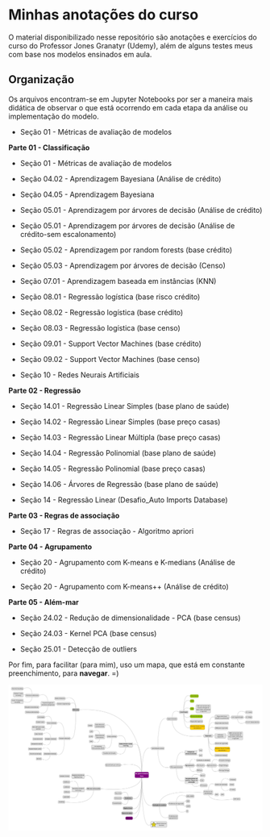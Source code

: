 # Minhas anotações do curso


O material disponibilizado nesse repositório são anotações e exercícios do curso do Professor Jones Granatyr (Udemy), além de alguns testes meus com base nos modelos ensinados em aula.



## Organização


Os arquivos encontram-se em Jupyter Notebooks por ser a maneira mais didática de observar o que está ocorrendo em cada etapa da análise ou implementação do modelo.


- Seção 01 - Métricas de avaliação de modelos


**Parte 01 - Classificação**

- Seção 01 - Métricas de avaliação de modelos

- Seção 04.02 - Aprendizagem Bayesiana (Análise de crédito)

- Seção 04.05 - Aprendizagem Bayesiana

- Seção 05.01 - Aprendizagem por árvores de decisão (Análise de crédito)

- Seção 05.01 - Aprendizagem por árvores de decisão (Análise de crédito-sem escalonamento)

- Seção 05.02 - Aprendizagem por random forests (base crédito)

- Seção 05.03 - Aprendizagem por árvores de decisão (Censo)

- Seção 07.01 - Aprendizagem baseada em instâncias (KNN)

- Seção 08.01 - Regressão logística (base risco crédito)

- Seção 08.02 - Regressão logística (base crédito)

- Seção 08.03 - Regressão logística (base censo)

- Seção 09.01 - Support Vector Machines (base crédito)

- Seção 09.02 - Support Vector Machines (base censo)

- Seção 10 - Redes Neurais Artificiais




**Parte 02 - Regressão**

- Seção 14.01 - Regressão Linear Simples (base plano de saúde)

- Seção 14.02 - Regressão Linear Simples (base preço casas)

- Seção 14.03 - Regressão Linear Múltipla (base preço casas)

- Seção 14.04 - Regressão Polinomial (base plano de saúde)

- Seção 14.05 - Regressão Polinomial (base preço casas)

- Seção 14.06 - Árvores de Regressão (base plano de saúde)

- Seção 14 - Regressão Linear (Desafio_Auto Imports Database)


**Parte 03 - Regras de associação**

- Seção 17 - Regras de associação - Algoritmo apriori


**Parte 04 - Agrupamento**

- Seção 20 - Agrupamento com K-means e K-medians (Análise de crédito)

- Seção 20 - Agrupamento com K-means++ (Análise de crédito)


**Parte 05 - Além-mar**

- Seção 24.02 - Redução de dimensionalidade - PCA (base census)

- Seção 24.03 - Kernel PCA (base census)

- Seção 25.01 - Detecção de outliers

Por fim, para facilitar (para mim), uso um mapa, que está em constante preenchimento, para **navegar**. =)

<img src="./imagens/mapaGustavoSuto.png" alt="Diagrama de decisão bem simpifcado" width="1200"/>
